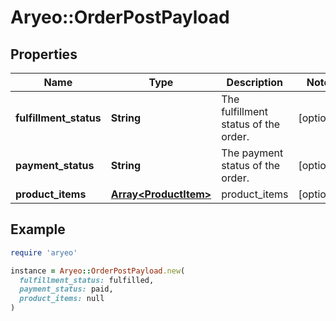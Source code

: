 # Aryeo::OrderPostPayload

## Properties

| Name | Type | Description | Notes |
| ---- | ---- | ----------- | ----- |
| **fulfillment_status** | **String** | The fulfillment status of the order. | [optional] |
| **payment_status** | **String** | The payment status of the order. | [optional] |
| **product_items** | [**Array&lt;ProductItem&gt;**](ProductItem.md) | product_items | [optional] |

## Example

```ruby
require 'aryeo'

instance = Aryeo::OrderPostPayload.new(
  fulfillment_status: fulfilled,
  payment_status: paid,
  product_items: null
)
```

